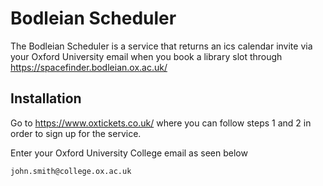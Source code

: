 # Bodleian Scheduler

The Bodleian Scheduler is a service that returns an ics calendar invite via your Oxford University email when you book a library slot through https://spacefinder.bodleian.ox.ac.uk/

## Installation

Go to https://www.oxtickets.co.uk/ where you can follow steps 1 and 2 in order to sign up for the service.

Enter your Oxford University College email as seen below

```bash
john.smith@college.ox.ac.uk
```